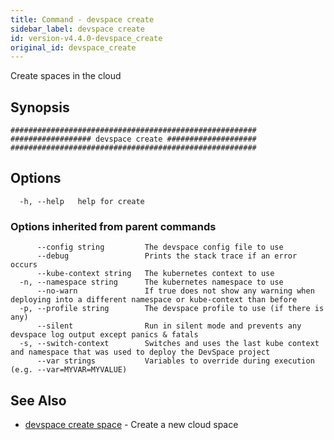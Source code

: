 ```yaml
---
title: Command - devspace create
sidebar_label: devspace create
id: version-v4.4.0-devspace_create
original_id: devspace_create
---
```



Create spaces in the cloud

## Synopsis


```
#######################################################
################## devspace create ####################
#######################################################
```
## Options

```
  -h, --help   help for create
```

### Options inherited from parent commands

```
      --config string         The devspace config file to use
      --debug                 Prints the stack trace if an error occurs
      --kube-context string   The kubernetes context to use
  -n, --namespace string      The kubernetes namespace to use
      --no-warn               If true does not show any warning when deploying into a different namespace or kube-context than before
  -p, --profile string        The devspace profile to use (if there is any)
      --silent                Run in silent mode and prevents any devspace log output except panics & fatals
  -s, --switch-context        Switches and uses the last kube context and namespace that was used to deploy the DevSpace project
      --var strings           Variables to override during execution (e.g. --var=MYVAR=MYVALUE)
```

## See Also
* [devspace create space](../../cli/commands/devspace_create_space)	 - Create a new cloud space
